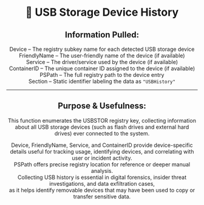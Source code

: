 <div align="center">

# 💾 USB Storage Device History

## **Information Pulled:**  
Device – The registry subkey name for each detected USB storage device  
FriendlyName – The user-friendly name of the device (if available)  
Service – The driver/service used by the device (if available)  
ContainerID – The unique container ID assigned to the device (if available)  
PSPath – The full registry path to the device entry  
Section – Static identifier labeling the data as `"USBHistory"`

---

## **Purpose & Usefulness:**  
This function enumerates the USBSTOR registry key, collecting information about all USB storage devices (such as flash drives and external hard drives) ever connected to the system.

Device, FriendlyName, Service, and ContainerID provide device-specific details useful for tracking usage, identifying devices, and correlating with user or incident activity.  
PSPath offers precise registry location for reference or deeper manual analysis.  
Collecting USB history is essential in digital forensics, insider threat investigations, and data exfiltration cases,  
as it helps identify removable devices that may have been used to copy or transfer sensitive data.

</div>
